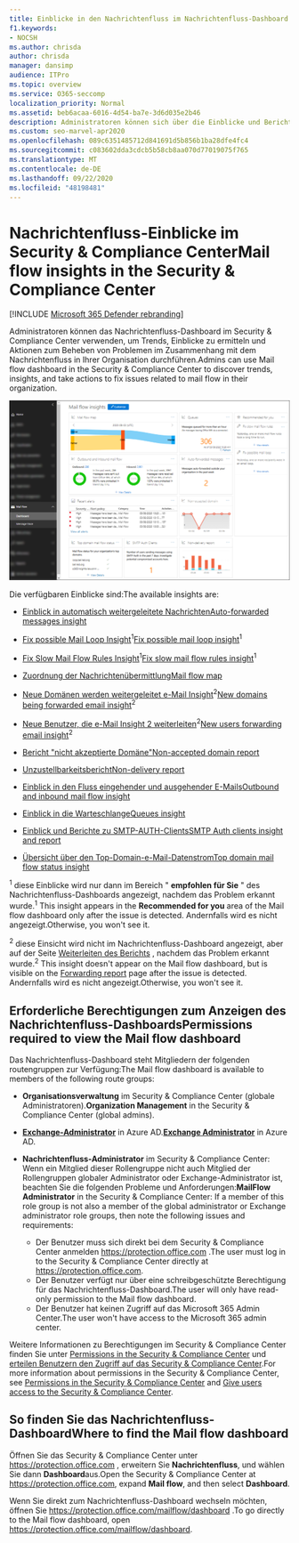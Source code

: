 ```yaml
---
title: Einblicke in den Nachrichtenfluss im Nachrichtenfluss-Dashboard
f1.keywords:
- NOCSH
ms.author: chrisda
author: chrisda
manager: dansimp
audience: ITPro
ms.topic: overview
ms.service: O365-seccomp
localization_priority: Normal
ms.assetid: beb6acaa-6016-4d54-ba7e-3d6d035e2b46
description: Administratoren können sich über die Einblicke und Berichte informieren, die im Nachrichtenfluss-Dashboard im Security & Compliance Center zur Verfügung stehen.
ms.custom: seo-marvel-apr2020
ms.openlocfilehash: 089c6351485712d841691d5b856b1ba28dfe4fc4
ms.sourcegitcommit: c083602dda3cdcb5b58cb8aa070d77019075f765
ms.translationtype: MT
ms.contentlocale: de-DE
ms.lasthandoff: 09/22/2020
ms.locfileid: "48198481"
---
```

# <a name="mail-flow-insights-in-the-security--compliance-center"></a><span data-ttu-id="ea966-103">Nachrichtenfluss-Einblicke im Security & Compliance Center</span><span class="sxs-lookup"><span data-stu-id="ea966-103">Mail flow insights in the Security & Compliance Center</span></span>

[!INCLUDE [Microsoft 365 Defender rebranding](../includes/microsoft-defender-for-office.md)]


<span data-ttu-id="ea966-104">Administratoren können das Nachrichtenfluss-Dashboard im Security & Compliance Center verwenden, um Trends, Einblicke zu ermitteln und Aktionen zum Beheben von Problemen im Zusammenhang mit dem Nachrichtenfluss in Ihrer Organisation durchführen.</span><span class="sxs-lookup"><span data-stu-id="ea966-104">Admins can use Mail flow dashboard in the Security & Compliance Center to discover trends, insights, and take actions to fix issues related to mail flow in their organization.</span></span>

![Das Nachrichtenfluss-Dashboard im Security & Compliance Center](../../media/mail-flow-dashboard-v2.png)

<span data-ttu-id="ea966-106">Die verfügbaren Einblicke sind:</span><span class="sxs-lookup"><span data-stu-id="ea966-106">The available insights are:</span></span>

- [<span data-ttu-id="ea966-107">Einblick in automatisch weitergeleitete Nachrichten</span><span class="sxs-lookup"><span data-stu-id="ea966-107">Auto-forwarded messages insight</span></span>](mfi-auto-forwarded-messages-report.md)

- <span data-ttu-id="ea966-108">[Fix possible Mail Loop Insight](mfi-mail-loop-insight.md)<sup>1</sup></span><span class="sxs-lookup"><span data-stu-id="ea966-108">[Fix possible mail loop insight](mfi-mail-loop-insight.md)<sup>1</sup></span></span>

- <span data-ttu-id="ea966-109">[Fix Slow Mail Flow Rules Insight](mfi-slow-mail-flow-rules-insight.md)<sup>1</sup></span><span class="sxs-lookup"><span data-stu-id="ea966-109">[Fix slow mail flow rules insight](mfi-slow-mail-flow-rules-insight.md)<sup>1</sup></span></span>

- [<span data-ttu-id="ea966-110">Zuordnung der Nachrichtenübermittlung</span><span class="sxs-lookup"><span data-stu-id="ea966-110">Mail flow map</span></span>](mfi-mail-flow-map-report.md)

- <span data-ttu-id="ea966-111">[Neue Domänen werden weitergeleitet e-Mail Insight](mfi-new-domains-being-forwarded-email.md)<sup>2</sup></span><span class="sxs-lookup"><span data-stu-id="ea966-111">[New domains being forwarded email insight](mfi-new-domains-being-forwarded-email.md)<sup>2</sup></span></span>

- <span data-ttu-id="ea966-112">[Neue Benutzer, die e-Mail Insight 2 weiterleiten](mfi-new-users-forwarding-email.md)<sup>2</sup></span><span class="sxs-lookup"><span data-stu-id="ea966-112">[New users forwarding email insight](mfi-new-users-forwarding-email.md)<sup>2</sup></span></span>

- [<span data-ttu-id="ea966-113">Bericht "nicht akzeptierte Domäne"</span><span class="sxs-lookup"><span data-stu-id="ea966-113">Non-accepted domain report</span></span>](mfi-non-accepted-domain-report.md)

- [<span data-ttu-id="ea966-114">Unzustellbarkeitsbericht</span><span class="sxs-lookup"><span data-stu-id="ea966-114">Non-delivery report</span></span>](mfi-non-delivery-report.md)

- [<span data-ttu-id="ea966-115">Einblick in den Fluss eingehender und ausgehender E-Mails</span><span class="sxs-lookup"><span data-stu-id="ea966-115">Outbound and inbound mail flow insight</span></span>](mfi-outbound-and-inbound-mail-flow.md)

- [<span data-ttu-id="ea966-116">Einblick in die Warteschlange</span><span class="sxs-lookup"><span data-stu-id="ea966-116">Queues insight</span></span>](mfi-queue-alerts-and-queues.md)

- [<span data-ttu-id="ea966-117">Einblick und Berichte zu SMTP-AUTH-Clients</span><span class="sxs-lookup"><span data-stu-id="ea966-117">SMTP Auth clients insight and report</span></span>](mfi-smtp-auth-clients-report.md)

- [<span data-ttu-id="ea966-118">Übersicht über den Top-Domain-e-Mail-Datenstrom</span><span class="sxs-lookup"><span data-stu-id="ea966-118">Top domain mail flow status insight</span></span>](mfi-domain-mail-flow-status-insight.md)

<span data-ttu-id="ea966-119"><sup>1</sup> diese Einblicke wird nur dann im Bereich " **empfohlen für Sie** " des Nachrichtenfluss-Dashboards angezeigt, nachdem das Problem erkannt wurde.</span><span class="sxs-lookup"><span data-stu-id="ea966-119"><sup>1</sup> This insight appears in the **Recommended for you** area of the Mail flow dashboard only after the issue is detected.</span></span> <span data-ttu-id="ea966-120">Andernfalls wird es nicht angezeigt.</span><span class="sxs-lookup"><span data-stu-id="ea966-120">Otherwise, you won't see it.</span></span>

<span data-ttu-id="ea966-121"><sup>2</sup> diese Einsicht wird nicht im Nachrichtenfluss-Dashboard angezeigt, aber auf der Seite [Weiterleiten des Berichts](view-mail-flow-reports.md#forwarding-report) , nachdem das Problem erkannt wurde.</span><span class="sxs-lookup"><span data-stu-id="ea966-121"><sup>2</sup> This insight doesn't appear on the Mail flow dashboard, but is visible on the [Forwarding report](view-mail-flow-reports.md#forwarding-report) page after the issue is detected.</span></span> <span data-ttu-id="ea966-122">Andernfalls wird es nicht angezeigt.</span><span class="sxs-lookup"><span data-stu-id="ea966-122">Otherwise, you won't see it.</span></span>

## <a name="permissions-required-to-view-the-mail-flow-dashboard"></a><span data-ttu-id="ea966-123">Erforderliche Berechtigungen zum Anzeigen des Nachrichtenfluss-Dashboards</span><span class="sxs-lookup"><span data-stu-id="ea966-123">Permissions required to view the Mail flow dashboard</span></span>

<span data-ttu-id="ea966-124">Das Nachrichtenfluss-Dashboard steht Mitgliedern der folgenden routengruppen zur Verfügung:</span><span class="sxs-lookup"><span data-stu-id="ea966-124">The Mail flow dashboard is available to members of the following route groups:</span></span>

- <span data-ttu-id="ea966-125">**Organisationsverwaltung** im Security & Compliance Center (globale Administratoren).</span><span class="sxs-lookup"><span data-stu-id="ea966-125">**Organization Management** in the Security & Compliance Center (global admins).</span></span>

- <span data-ttu-id="ea966-126">**[Exchange-Administrator](https://docs.microsoft.com/azure/active-directory/users-groups-roles/directory-assign-admin-roles#exchange-administrator)** in Azure AD.</span><span class="sxs-lookup"><span data-stu-id="ea966-126">**[Exchange Administrator](https://docs.microsoft.com/azure/active-directory/users-groups-roles/directory-assign-admin-roles#exchange-administrator)** in Azure AD.</span></span>

- <span data-ttu-id="ea966-127">**Nachrichtenfluss-Administrator** im Security & Compliance Center: Wenn ein Mitglied dieser Rollengruppe nicht auch Mitglied der Rollengruppen globaler Administrator oder Exchange-Administrator ist, beachten Sie die folgenden Probleme und Anforderungen:</span><span class="sxs-lookup"><span data-stu-id="ea966-127">**MailFlow Administrator** in the Security & Compliance Center: If a member of this role group is not also a member of the global administrator or Exchange administrator role groups, then note the following issues and requirements:</span></span>

  - <span data-ttu-id="ea966-128">Der Benutzer muss sich direkt bei dem Security & Compliance Center anmelden <https://protection.office.com> .</span><span class="sxs-lookup"><span data-stu-id="ea966-128">The user must log in to the Security & Compliance Center directly at <https://protection.office.com>.</span></span>
  - <span data-ttu-id="ea966-129">Der Benutzer verfügt nur über eine schreibgeschützte Berechtigung für das Nachrichtenfluss-Dashboard.</span><span class="sxs-lookup"><span data-stu-id="ea966-129">The user will only have read-only permission to the Mail flow dashboard.</span></span>
  - <span data-ttu-id="ea966-130">Der Benutzer hat keinen Zugriff auf das Microsoft 365 Admin Center.</span><span class="sxs-lookup"><span data-stu-id="ea966-130">The user won't have access to the Microsoft 365 admin center.</span></span>

<span data-ttu-id="ea966-131">Weitere Informationen zu Berechtigungen im Security & Compliance Center finden Sie unter [Permissions in the Security & Compliance Center](permissions-in-the-security-and-compliance-center.md) und [erteilen Benutzern den Zugriff auf das Security & Compliance Center](grant-access-to-the-security-and-compliance-center.md).</span><span class="sxs-lookup"><span data-stu-id="ea966-131">For more information about permissions in the Security & Compliance Center, see [Permissions in the Security & Compliance Center](permissions-in-the-security-and-compliance-center.md) and [Give users access to the Security & Compliance Center](grant-access-to-the-security-and-compliance-center.md).</span></span>

## <a name="where-to-find-the-mail-flow-dashboard"></a><span data-ttu-id="ea966-132">So finden Sie das Nachrichtenfluss-Dashboard</span><span class="sxs-lookup"><span data-stu-id="ea966-132">Where to find the Mail flow dashboard</span></span>

<span data-ttu-id="ea966-133">Öffnen Sie das Security & Compliance Center unter <https://protection.office.com> , erweitern Sie **Nachrichtenfluss**, und wählen Sie dann **Dashboard**aus.</span><span class="sxs-lookup"><span data-stu-id="ea966-133">Open the Security & Compliance Center at <https://protection.office.com>, expand **Mail flow**, and then select **Dashboard**.</span></span>

<span data-ttu-id="ea966-134">Wenn Sie direkt zum Nachrichtenfluss-Dashboard wechseln möchten, öffnen Sie <https://protection.office.com/mailflow/dashboard> .</span><span class="sxs-lookup"><span data-stu-id="ea966-134">To go directly to the Mail flow dashboard, open <https://protection.office.com/mailflow/dashboard>.</span></span>
